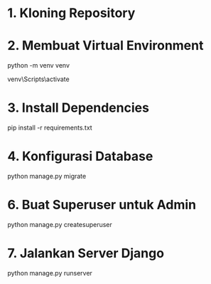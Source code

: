 # 1. Kloning Repository

# 2. Membuat Virtual Environment

python -m venv venv

venv\Scripts\activate

# 3. Install Dependencies

pip install -r requirements.txt

# 4. Konfigurasi Database

python manage.py migrate

# 6. Buat Superuser untuk Admin

python manage.py createsuperuser

# 7. Jalankan Server Django

python manage.py runserver
